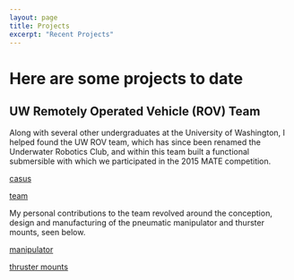 ```yaml
---
layout: page
title: Projects
excerpt: "Recent Projects"
---
```


# Here are some projects to date 

## UW Remotely Operated Vehicle (ROV) Team 
Along with several other undergraduates at the University of Washington, I helped found the UW ROV team, which has since been renamed the Underwater Robotics Club, and within this team built a functional submersible with which we participated in the 2015 MATE competition. 

[casus](casus.jpg)

[team](casus_team.jpg)

My personal contributions to the team revolved around the conception, design and manufacturing of the pneumatic manipulator and thurster mounts, seen below. 

[manipulator](ROV_gripper1.jpg)

[thruster mounts](gripper+thursters.jpg)